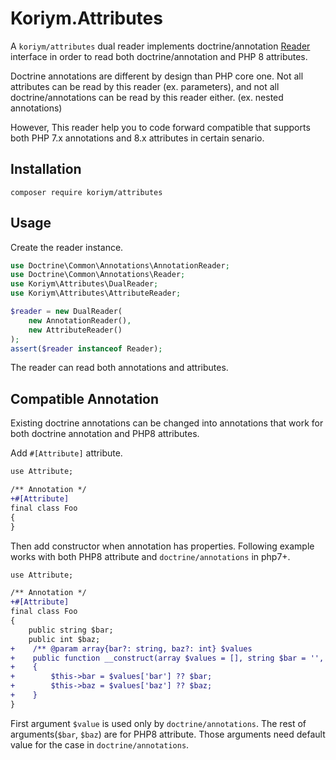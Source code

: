# Koriym.Attributes

A `koriym/attributes` dual reader implements doctrine/annotation [Reader](https://github.com/doctrine/annotations/blob/master/lib/Doctrine/Common/Annotations/Reader.php) interface
in order to read both doctrine/annotation and PHP 8 attributes.

Doctrine annotations are different by design than PHP core one. 
Not all attributes can be read by this reader (ex. parameters), and not all doctrine/annotations can be read by this reader either. (ex. nested annotations)

However, This reader help you to code forward compatible that supports both PHP 7.x annotations and 8.x attributes in certain senario.

## Installation

    composer require koriym/attributes

## Usage

Create the reader instance.

```php
use Doctrine\Common\Annotations\AnnotationReader;
use Doctrine\Common\Annotations\Reader;
use Koriym\Attributes\DualReader;
use Koriym\Attributes\AttributeReader;

$reader = new DualReader(
    new AnnotationReader(),
    new AttributeReader()
);
assert($reader instanceof Reader);
```

The reader can read both annotations and attributes.

## Compatible Annotation

Existing doctrine annotations can be changed into annotations that work for both doctrine annotation and PHP8 attributes.

Add `#[Attribute]` attribute.

```diff
use Attribute;

/** Annotation */
+#[Attribute]
final class Foo
{
}
```

Then add constructor when annotation has properties.
Following example works with both PHP8 attribute and `doctrine/annotations` in php7+.

```diff
use Attribute;

/** Annotation */
+#[Attribute]
final class Foo
{
    public string $bar;
    public int $baz;
+    /** @param array{bar?: string, baz?: int} $values 
+    public function __construct(array $values = [], string $bar = '', int $baz = 0)
+    {
+        $this->bar = $values['bar'] ?? $bar;
+        $this->baz = $values['baz'] ?? $baz;
+    }
}
```

First argument `$value` is used only by `doctrine/annotations`.
The rest of arguments(`$bar`, `$baz`) are for PHP8 attribute.
Those arguments need default value for the case in `doctrine/annotations`.
